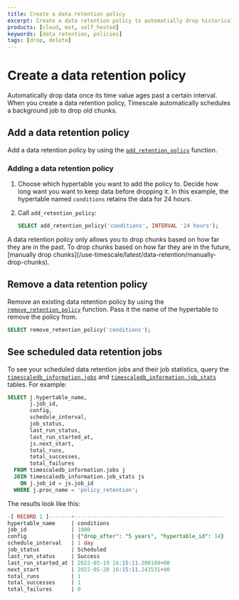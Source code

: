 ```yaml
---
title: Create a data retention policy
excerpt: Create a data retention policy to automatially drop historical data
products: [cloud, mst, self_hosted]
keywords: [data retention, policies]
tags: [drop, delete]
---
```


# Create a data retention policy

Automatically drop data once its time value ages past a certain interval. When
you create a data retention policy, Timescale automatically schedules a
background job to drop old chunks.

## Add a data retention policy

Add a data retention policy by using the
[`add_retention_policy`][add_retention_policy] function.

<Procedure>

### Adding a data retention policy

1.  Choose which hypertable you want to add the policy to. Decide how long want
    you want to keep data before dropping it. In this example, the hypertable
    named `conditions` retains the data for 24 hours.
1.  Call `add_retention_policy`:

    ```sql
    SELECT add_retention_policy('conditions', INTERVAL '24 hours');
    ```

</Procedure>

<Highlight type="note">
A data retention poilcy only allows you to drop chunks based on how far they are
in the past. To drop chunks based on how far they are in the future,
[manually drop chunks](/use-timescale/latest/data-retention/manually-drop-chunks).
</Highlight>

## Remove a data retention policy

Remove an existing data retention policy by using the
[`remove_retention_policy`][remove_retention_policy] function. Pass it the name
of the hypertable to remove the policy from.

```sql
SELECT remove_retention_policy('conditions');
```

## See scheduled data retention jobs

To see your scheduled data retention jobs and their job statistics, query the
[`timescaledb_information.jobs`][timescaledb_information.jobs] and
[`timescaledb_information.job_stats`][timescaledb_information.job_stats] tables.
For example:

```sql
SELECT j.hypertable_name,
       j.job_id,
       config,
       schedule_interval,
       job_status,
       last_run_status,
       last_run_started_at,
       js.next_start,
       total_runs,
       total_successes,
       total_failures
  FROM timescaledb_information.jobs j
  JOIN timescaledb_information.job_stats js
    ON j.job_id = js.job_id
  WHERE j.proc_name = 'policy_retention';
```

The results look like this:

```sql
-[ RECORD 1 ]-------+-----------------------------------------------
hypertable_name     | conditions
job_id              | 1000
config              | {"drop_after": "5 years", "hypertable_id": 14}
schedule_interval   | 1 day
job_status          | Scheduled
last_run_status     | Success
last_run_started_at | 2022-05-19 16:15:11.200109+00
next_start          | 2022-05-20 16:15:11.243531+00
total_runs          | 1
total_successes     | 1
total_failures      | 0
```

[add_retention_policy]: /api/:currentVersion:/data-retention/add_retention_policy
[remove_retention_policy]: /api/:currentVersion:/data-retention/remove_retention_policy
[timescaledb_information.job_stats]: /api/:currentVersion:/informational-views/job_stats/
[timescaledb_information.jobs]: /api/:currentVersion:/informational-views/jobs/

